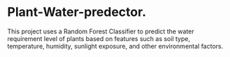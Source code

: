# Plant-Water-predector.
This project uses a Random Forest Classifier to predict the water requirement level of plants based on features such as soil type, temperature, humidity, sunlight exposure, and other environmental factors.
